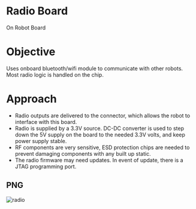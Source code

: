 # Radio Board
On Robot Board 

# Objective
Uses onboard bluetooth/wifi module to communicate with other robots. Most radio logic is handled on the chip. 

# Approach 
- Radio outputs are delivered to the connector, which allows the robot to interface with this board.  
- Radio is supplied by a 3.3V source. DC-DC converter is used to step down the 5V supply on the board to the needed 3.3V volts, and keep power supply stable.  
- RF components are very sensitive, ESD protection chips are needed to prevent damaging components with any built up static.  
- The radio firmware may need updates. In event of update, there is a JTAG programming port.  

## PNG 
![radio](https://user-images.githubusercontent.com/71445563/123549158-be3f7380-d735-11eb-9ac9-4ebb6022f54f.PNG)


